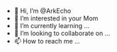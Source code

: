 - 👋 Hi, I’m @ArkEcho
- 👀 I’m interested in your Mom
- 🌱 I’m currently learning ...
- 💞️ I’m looking to collaborate on ...
- 📫 How to reach me ...

<!---
ArkEcho/ArkEcho is a ✨ special ✨ repository because its `README.md` (this file) appears on your GitHub profile.
You can click the Preview link to take a look at your changes.
--->
